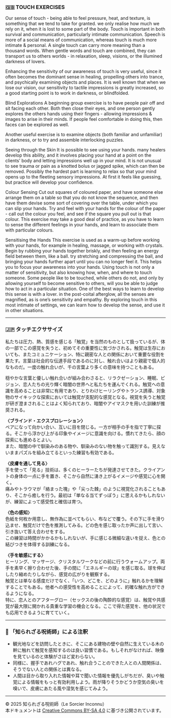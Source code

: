### 🇬🇧 TOUCH EXERCISES

Our sense of touch - being able to feel pressure, heat, and texture, is something that we tend to take for granted. we only realise how much we rely on it, when it is lost to some part of the body. Touch is important in both survival and communication, particularly intimate communication. Speech is more of a social means of communication, whereas touch is much more intimate & personal. A single touch can carry more meaning than a thousand words. When gentle words and touch are combined, they can transport us to others worlds - in relaxation, sleep, visions, or the illumined darkness of lovers. 

Enhancing the sensitivity of our awareness of touch is very useful, since it often becomes the dominant sense in healing, propelling others into trance, and psychically examining objects and places. It is well known that when we lose our vision, our sensitivity to tactile impressions is greatly increased, so a good starting point is to work in darkness, or blindfolded.

Blind Explorations
A beginning group exercise is to have people pair off and sit facing each other. Both then close their eyes, and one person gently explores the others hands using their fingers - allowing impressions & images to arise in their minds. If people feel comfortable in doing this, then faces can be explored as well.

Another useful exercise is to examine objects (both familiar and unfamiliar) in darkness, or to try and assemble interlocking puzzles.

Seeing through the Skin
It is possible to see using your hands. many healers develop this ability, and it involves placing your hand at a point on the clients’ body and letting impressions well up in your mind. It is not unusual to see trauma or pain as a knotted bolus or jagged spike, which can then be removed. Possibly the hardest part is learning to relax so that your mind opens up to the fleeting sensory impressions. At first it feels like guessing, but practice will develop your confidence.

Colour Sensing
Cut out squares of coloured paper, and have someone else arrange them on a table so that you do not know the sequence, and then have them devise some sort of covering over the table, under which you can slip your hands. Try and feel with your hands for the colour of the paper - call out the colour you feel, and see if the square you pull out is that colour. This exercise may take a good deal of practice, as you have to learn to sense the different feelings in your hands, and learn to associate them with particular colours.

Sensitising the Hands
This exercise is used as a warm-up before working with your hands, for example in healing, massage, or working with crystals. Begin by rubbing your hands together briskly, and then feeling an energy field between them, like a ball. try stretching and compressing the ball, and bringing your hands further apart until you can no longer feel it. This helps you to focus your awareness into your hands.    Using touch is not only a matter of sensitivity, but also knowing how, when, and where to touch someone. Some people like to be touched, while others do not, and only by allowing yourself to become sensitive to others, will you be able to judge how to act in a particular situation. One of the best ways to learn to develop this sense is with a lover. in the post-coital afterglow, all the senses are magnified, as is one’s sensitivity and empathy. By exploring touch in this most intimate of settings, we can learn how to develop the sense, and use it in other situations.

---

### 🇯🇵 タッチエクササイズ

私たちは圧力、熱、質感を感じる「触覚」を当然のものとして扱っているが、体の一部でこの感覚を失うと、初めてその重要性に気づかされる。触覚は生存においても、またコミュニケーション、特に親密な人との関係において重要な役割を果たす。言葉は社会的な伝達手段であるのに対し、触れ合いはより親密で個人的なものだ。一度の触れ合いが、千の言葉より多くの意味を持つこともある。

穏やかな言葉と優しい触れ合いが組み合わさると、リラクゼーション、睡眠、ビジョン、恋人たちの光り輝く暗闇の世界へと私たちを運んでくれる。触覚への意識を高めることは非常に有用であり、とりわけヒーリングやトランス誘導、対象物のサイキックな探索においては触覚が支配的な感覚となる。視覚を失うと触覚が研ぎ澄まされることはよく知られており、暗闇やアイマスクを用いた訓練が推奨される。

**〈ブラインド・エクスプロレーション〉**  
ペアになって向かい合い、互いに目を閉じる。一方が相手の手を指で丁寧に探る。そこから浮かび上がる印象やイメージに意識を向ける。慣れてきたら、顔の探索にも進めるとよい。  
また、暗闇の中で馴染みのある物や、馴染みのない物を触って識別する。見えないままパズルを組み立てるといった練習も有効である。

**〈皮膚を通して見る〉**  
手を使って「見る」技術は、多くのヒーラーたちが発達させてきた。クライアントの身体の一点に手を置き、そこから自然に湧き上がるイメージや感覚に心を開く。  
痛みやトラウマが「絡まった塊」や「尖った棘」のように視覚化されることもあり、そこから癒しを行う。最初は「単なる当てずっぽう」に思えるかもしれないが、練習によって感受性と確信は育つ。

**〈色の感知〉**  
色紙を何枚か用意し、無作為に並べてもらい、布などで覆う。その下に手を滑り込ませ、触覚だけで色を推測してみる。どの色を感じ取ったか声に出して言い、引き抜いて答え合わせをする。  
この練習は時間がかかるかもしれないが、手に感じる微細な違いを捉え、色との結びつきを体得する訓練になる。

**〈手を敏感にする〉**  
ヒーリング、マッサージ、クリスタルワークなどの前に行うウォームアップ。両手を素早く擦り合わせた後、手の間に「エネルギーの球」を感じ取る。球を伸ばしたり縮めたりしながら、感覚の広がりを観察する。  
触覚とは単なる感度だけでなく、「いつ、どこを、どのように」触れるかを理解することでもある。他者への感受性を高めることによって、的確な触れ方ができるようになる。  
特に、恋人とのアフターグロー（セックスの後の陶酔的な感覚）は、触覚や共感覚が最大限に開かれる貴重な学習の機会となる。ここで得た感覚を、他の状況でも応用できるように育てていく。

---

### 🐌 「知られざる呪術師」による注釈

- 観光地などを訪問したときに、そこにある建物の壁や自然に生えている木の幹に触れて触覚を感知するのは良い習慣である。もしそれがなければ、映像を見ているのと体験がさほど変わらない。
- 同様に、握手であれハグであれ、触れ合うことのできた人との人間関係は、そうでない人との関係とは異なる。
- 人間は目から取り入れた情報や耳で聞いた情報を優先しがちだが、臭いや触覚による情報をもっと有効利用しよう。雨が降りそうかどうか空気の臭いを嗅いで、皮膚にあたる風や湿気を感じてみよう。

---

© 2025 知られざる呪術師（Le Sorcier Inconnu）  
本ドキュメントは [Creative Commons BY-SA 4.0](https://creativecommons.org/licenses/by-sa/4.0/deed.ja) に基づき公開されています。
